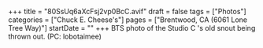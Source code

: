 +++
title = "80SsUq6aXcFsj2vp0BcC.avif"
draft = false
tags = ["Photos"]
categories = ["Chuck E. Cheese's"]
pages = ["Brentwood, CA (6061 Lone Tree Way)"]
startDate = ""
+++
BTS photo of the Studio C 's old snout being thrown out. (PC: lobotaimee)
